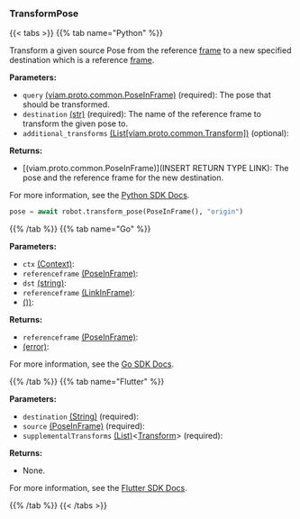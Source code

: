 ### TransformPose

{{< tabs >}}
{{% tab name="Python" %}}

Transform a given source Pose from the reference [frame](/mobility/frame-system/) to a new specified destination which is a reference [frame](/mobility/frame-system/).

**Parameters:**

- `query` [(viam.proto.common.PoseInFrame)](https://python.viam.dev/autoapi/viam/proto/common/index.html#viam.proto.common.PoseInFrame) (required): The pose that should be transformed.
- `destination` [(str)](https://docs.python.org/3/library/stdtypes.html#text-sequence-type-str) (required): The name of the reference frame to transform the given pose to.
- `additional_transforms` [(List[viam.proto.common.Transform])](https://python.viam.dev/autoapi/viam/proto/common/index.html#viam.proto.common.Transform) (optional):

**Returns:**

- [(viam.proto.common.PoseInFrame)](INSERT RETURN TYPE LINK): The pose and the reference frame for the new destination.

For more information, see the [Python SDK Docs](https://python.viam.dev/autoapi/viam/robot/client/index.html#viam.robot.client.RobotClient.transform_pose).

``` python {class="line-numbers linkable-line-numbers"}
pose = await robot.transform_pose(PoseInFrame(), "origin")
```

{{% /tab %}}
{{% tab name="Go" %}}

**Parameters:**

- `ctx` [(Context)](https://pkg.go.dev/context#Context):
- `referenceframe` [(PoseInFrame)](https://pkg.go.dev/go.viam.com/rdk@v0.26.0/referenceframe#PoseInFrame):
- `dst` [(string)](https://pkg.go.dev/builtin#string):
- `referenceframe` [(LinkInFrame)](https://pkg.go.dev/go.viam.com/rdk@v0.26.0/referenceframe#LinkInFrame):
- [())](<INSERT PARAM TYPE LINK>):

**Returns:**

- `referenceframe` [(PoseInFrame)](https://pkg.go.dev/go.viam.com/rdk@v0.26.0/referenceframe#PoseInFrame):
- [(error)](https://pkg.go.dev/builtin#error):

For more information, see the [Go SDK Docs](https://pkg.go.dev/go.viam.com/rdk/robot#Robot).

{{% /tab %}}
{{% tab name="Flutter" %}}

**Parameters:**

- `destination` [(String)](https://api.flutter.dev/flutter/dart-core/String-class.html) (required):
- `source` [(PoseInFrame)](https://flutter.viam.dev/viam_sdk/PoseInFrame-class.html) (required):
- `supplementalTransforms` [(List)](https://api.flutter.dev/flutter/dart-core/List-class.html)<[Transform](https://flutter.viam.dev/viam_protos.common.common/Transform-class.html)> (required):

**Returns:**

- None.

For more information, see the [Flutter SDK Docs](https://flutter.viam.dev/viam_protos.robot.robot/RobotServiceClient/transformPose.html).

{{% /tab %}}
{{< /tabs >}}
